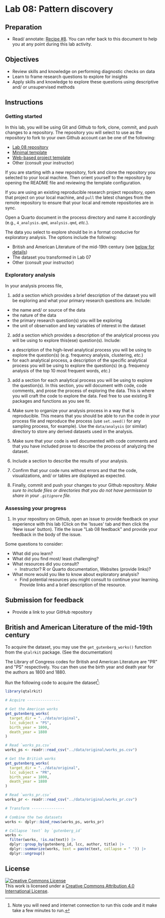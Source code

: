 # Lab 08: Pattern discovery

## Preparation

- Read/ annotate: [Recipe \#8](https://qtalr.com/resources/recipes/recipe-08/). You can refer back to this document to help you at any point during this lab activity.

## Objectives

- Review skills and knowledge on performing diagnostic checks on data
- Learn to frame research questions to explore for insights
- Apply skills and knowledge to explore these questions using descriptive and/ or unsupervised methods

## Instructions

### Getting started

In this lab, you will be using Git and Github to fork, clone, commit, and push changes to a repository. The repository you will select to use as the repository to fork to your own Github account can be one of the following:

- [Lab 08 repository](https://github.com/qtalr/lab-08)
- [Minimal template](https://github.com/qtalr/project)
- [Web-based project template](https://github.com/qtalr/project_web)
- Other (consult your instructor)

If you are starting with a new repository, fork and clone the repository you selected to your local machine. Then orient yourself to the repository by opening the README file and reviewing the template configuration.

If you are using an existing reproducible research project repository, open that project on your local machine, and `pull` the latest changes from the remote repository to ensure that your local and remote repositories are in sync.

Open a Quarto document in the process directory and name it accordingly (e.g., `4_analysis.qmd`, `analysis.qmd`, *etc.*).

The data you select to explore should be in a format conducive for exploratory analysis. The options include the following:

- British and American Literature of the mid-19th century (see [below for details](#british-and-american-literature-of-the-mid-19th-century))
- The dataset you transformed in Lab 07
- Other (consult your instructor)

### Exploratory analysis

In your analysis process file,

1. add a section which provides a brief description of the dataset you will be exploring and what your primary research questions are. Include:

  - the name and/ or source of the data
  - the nature of the data
  - the primary research question(s) you will be exploring
  - the unit of observation and key variables of interest in the dataset

2. add a section which provides a description of the analytical process you will be using to explore this(ese) question(s). Include:

  - a description of the high-level analytical process you will be using to explore the question(s) (e.g. frequency analysis, clustering, *etc.*)
  - for each analytical process, a description of the specific analytical process you will be using to explore the question(s) (e.g. frequency analysis of the top 10 most frequent words, *etc.*)

3. add a section for each analytical process you will be using to explore the question(s). In this section, you will document with code, code comments, and prose the process of exploring the data. This is where you will craft the code to explore the data. Feel free to use existing R packages and functions as you see fit.

4. Make sure to organize your analysis process in a way that is reproducible. This means that you should be able to run the code in your  process file and reproduce the process (use `set.seed()` for any sampling process, for example). Use the `data/analysis` (or similar) directory to store any derived datasets used in the analysis.

5. Make sure that your code is well documented with code comments and that you have included prose to describe the process of analyzing the dataset.

6. Include a section to describe the results of your analysis.

7. Confirm that your code runs without errors and that the code, visualizations, and/ or tables are displayed as expected.

8. Finally, commit and push your changes to your Github repository. *Make sure to include files or directories that you do not have permission to share in your `.gitignore` file.*

### Assessing your progress

1. In your repository on Github, open an issue to provide feedback on your experience with this lab (Click on the 'Issues' tab and then click the 'New issue' button). Title the issue "Lab 08 feedback" and provide your feedback in the body of the issue.

Some questions to consider:

  - What did you learn?
  - What did you find most/ least challenging?
  - What resources did you consult?
    - Instructor? R or Quarto documentation, Websites (provide links)?
  - What more would you like to know about exploratory analysis?
    - Find potential resources you might consult to continue your learning. Provide links and a brief description of the resource.

## Submission for feedback

- Provide a link to your GitHub repository

## British and American Literature of the mid-19th century

To acquire the dataset, you may use the `get_gutenberg_works()` function from the `qtalrkit` package. (See the documentation)

The Library of Congress codes for British and American Literature are "PR" and "PS" respectively. You can then use the birth year and death year for the authors as 1800 and 1880.

Run the following code to acquire the dataset[^1]:

[^1]: Note you will need and internet connection to run this code and it make take a few minutes to run.

```r
library(qtalrkit)

# Acquire ---------------

# Get the American works
get_gutenberg_works(
  target_dir = "../data/original",
  lcc_subject = "PS",
  birth_year = 1800,
  death_year = 1880
)

# Read `works_ps.csv`
works_ps <- readr::read_csv("../data/original/works_ps.csv")

# Get the British works
get_gutenberg_works(
  target_dir = "../data/original",
  lcc_subject = "PR",
  birth_year = 1800,
  death_year = 1880
)

# Read `works_pr.csv`
works_pr <- readr::read_csv("../data/original/works_pr.csv")

# Transform ---------------

# Combine the two datasets
works <- dplyr::bind_rows(works_ps, works_pr)

# Collapse `text` by `gutenberg_id`
works <-
  filter(works, !is.na(text)) |>
  dplyr::group_by(gutenberg_id, lcc, author, title) |>
  dplyr::summarize(works, text = paste(text, collapse = " ")) |>
  dplyr::ungroup()
```


## License

<a rel="license" href="http://creativecommons.org/licenses/by/4.0/"><img alt="Creative Commons License" style="border-width:0" src="https://i.creativecommons.org/l/by/4.0/88x31.png" /></a><br />This work is licensed under a <a rel="license" href="http://creativecommons.org/licenses/by/4.0/">Creative Commons Attribution 4.0 International License</a>.
